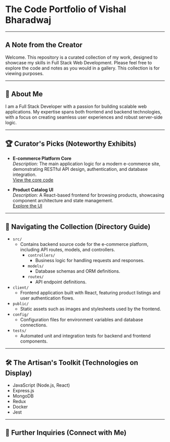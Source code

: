 # The Code Portfolio of Vishal Bharadwaj

---

## A Note from the Creator

Welcome. This repository is a curated collection of my work, designed to showcase my skills in Full Stack Web Development. Please feel free to explore the code and notes as you would in a gallery. This collection is for viewing purposes.

---

## 👤 About Me

I am a Full Stack Developer with a passion for building scalable web applications. My expertise spans both frontend and backend technologies, with a focus on creating seamless user experiences and robust server-side logic.

---

## 🏆 Curator's Picks (Noteworthy Exhibits)

- **E-commerce Platform Core**  
  *Description:* The main application logic for a modern e-commerce site, demonstrating RESTful API design, authentication, and database integration.  
  [View the core code](src/)

- **Product Catalog UI**  
  *Description:* A React-based frontend for browsing products, showcasing component architecture and state management.  
  [Explore the UI](client/)

---

## 📂 Navigating the Collection (Directory Guide)

- `src/`
  - Contains backend source code for the e-commerce platform, including API routes, models, and controllers.
    - `controllers/`
      - Business logic for handling requests and responses.
    - `models/`
      - Database schemas and ORM definitions.
    - `routes/`
      - API endpoint definitions.
- `client/`
  - Frontend application built with React, featuring product listings and user authentication flows.
- `public/`
  - Static assets such as images and stylesheets used by the frontend.
- `config/`
  - Configuration files for environment variables and database connections.
- `tests/`
  - Automated unit and integration tests for backend and frontend components.

---

## 🛠️ The Artisan's Toolkit (Technologies on Display)

- JavaScript (Node.js, React)
- Express.js
- MongoDB
- Redux
- Docker
- Jest

---

## 📨 Further Inquiries (Connect with Me)